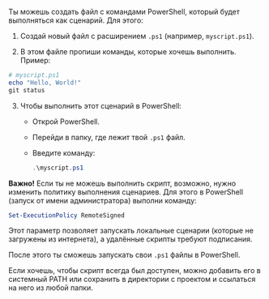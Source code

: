 Ты можешь создать файл с командами PowerShell, который будет выполняться как сценарий. Для этого:

1. Создай новый файл с расширением `.ps1` (например, `myscript.ps1`).
    
2. В этом файле пропиши команды, которые хочешь выполнить. Пример:
    

```powershell
# myscript.ps1
echo "Hello, World!"
git status
```

3. Чтобы выполнить этот сценарий в PowerShell:
    
    - Открой PowerShell.
        
    - Перейди в папку, где лежит твой `.ps1` файл.
        
    - Введите команду:
        
        ```powershell
        .\myscript.ps1
        ```
        

**Важно!** Если ты не можешь выполнить скрипт, возможно, нужно изменить политику выполнения сценариев. Для этого в PowerShell (запуск от имени администратора) выполни команду:

```powershell
Set-ExecutionPolicy RemoteSigned
```

Этот параметр позволяет запускать локальные сценарии (которые не загружены из интернета), а удалённые скрипты требуют подписания.

После этого ты сможешь запускать свои `.ps1` файлы в PowerShell.

Если хочешь, чтобы скрипт всегда был доступен, можно добавить его в системный PATH или сохранить в директории с проектом и ссылаться на него из любой папки.